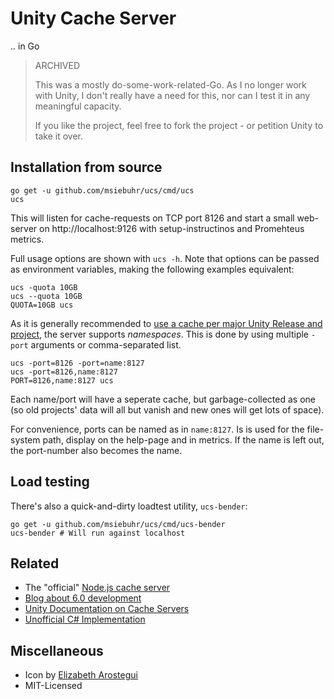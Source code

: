 Unity Cache Server
==================

.. in Go

> ARCHIVED
>
> This was a mostly do-some-work-related-Go. As I no longer work with Unity, I
> don't really have a need for this, nor can I test it in any meaningful
> capacity.
>
> If you like the project, feel free to fork the project - or petition Unity to
> take it over.

Installation from source
------------------------

    go get -u github.com/msiebuhr/ucs/cmd/ucs
    ucs

This will listen for cache-requests on TCP port 8126 and start a small
web-server on http://localhost:9126 with setup-instructinos and Promehteus
metrics.

Full usage options are shown with `ucs -h`. Note that options can be passed as
environment variables, making the following examples equivalent:

    ucs -quota 10GB
    ucs --quota 10GB
    QUOTA=10GB ucs


As it is generally recommended to [use a cache per major Unity Release and
project](https://github.com/Unity-Technologies/unity-cache-server/issues/50#issuecomment-413854421),
the server supports *namespaces*. This is done by using multiple `-port`
arguments or comma-separated list.

    ucs -port=8126 -port=name:8127
	ucs -port=8126,name:8127
	PORT=8126,name:8127 ucs

Each name/port will have a seperate cache, but garbage-collected as one (so old
projects' data will all but vanish and new ones will get lots of space).

For convenience, ports can be named as in `name:8127`. Is is used for the
file-system path, display on the help-page and in metrics. If the name is left
out, the port-number also becomes the name.

Load testing
------------

There's also a quick-and-dirty loadtest utility, `ucs-bender`:

    go get -u github.com/msiebuhr/ucs/cmd/ucs-bender
    ucs-bender # Will run against localhost


Related
-------

 * The "official" [Node.js cache server](https://github.com/Unity-Technologies/unity-cache-server)
 * [Blog about 6.0 development](https://blogs.unity3d.com/2018/03/20/cache-server-6-0-release-and-retrospective-optimizing-import/)
 * [Unity Documentation on Cache Servers](https://docs.unity3d.com/Manual/CacheServer.html)
 * [Unofficial C# Implementation](https://github.com/Avatarchik/UnityCachePlusPlus)

Miscellaneous
-------------

 * Icon by [Elizabeth Arostegui ](https://www.iconfinder.com/icons/998676/challenge_game_puzzle_rubik_icon)
 * MIT-Licensed
